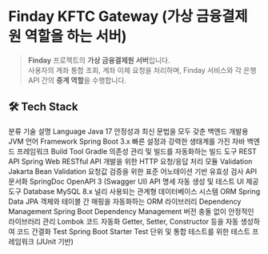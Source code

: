 # Finday KFTC Gateway (가상 금융결제원 역할을 하는 서버)

> **Finday** 프로젝트의 **가상 금융결제원 서버**입니다.  
사용자의 계좌 통합 조회, 계좌 이체 요청을 처리하며, Finday 서비스와 각 은행 API 간의 **중계 역할**을 수행합니다.
>
> 

## 🛠️ Tech Stack
분류	기술	설명
Language	Java 17	안정성과 최신 문법을 모두 갖춘 백엔드 개발용 JVM 언어
Framework	Spring Boot 3.x	빠른 설정과 강력한 생태계를 가진 자바 백엔드 프레임워크
Build Tool	Gradle	의존성 관리 및 빌드를 자동화하는 빌드 도구
REST API	Spring Web	RESTful API 개발을 위한 HTTP 요청/응답 처리 모듈
Validation	Jakarta Bean Validation	요청값 검증을 위한 표준 어노테이션 기반 유효성 검사
API 문서화	SpringDoc OpenAPI 3 (Swagger UI)	API 명세 자동 생성 및 테스트 UI 제공 도구
Database	MySQL 8.x	널리 사용되는 관계형 데이터베이스 시스템
ORM	Spring Data JPA	객체와 테이블 간 매핑을 자동화하는 ORM 라이브러리
Dependency Management	Spring Boot Dependency Management	버전 충돌 없이 안정적인 라이브러리 관리
Lombok	코드 자동화	Getter, Setter, Constructor 등을 자동 생성하여 코드 간결화
Test	Spring Boot Starter Test	단위 및 통합 테스트를 위한 테스트 프레임워크 (JUnit 기반)
